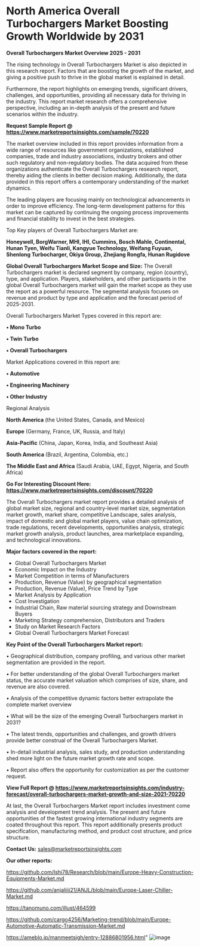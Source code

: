 # North America Overall Turbochargers Market Boosting Growth Worldwide by 2031

<Strong> Overall Turbochargers Market Overview 2025 - 2031</strong>

The rising technology in Overall Turbochargers Market is also depicted in this research report. Factors that are boosting the growth of the market, and giving a positive push to thrive in the global market is explained in detail.

Furthermore, the report highlights on emerging trends, significant drivers, challenges, and opportunities, providing all necessary data for thriving in the industry. This report market research offers a comprehensive perspective, including an in-depth analysis of the present and future scenarios within the industry.

<strong>Request Sample Report @ <a href=https://www.marketreportsinsights.com/sample/70220>https://www.marketreportsinsights.com/sample/70220</a></strong>

The market overview included in this report provides information from a wide range of resources like government organizations, established companies, trade and industry associations, industry brokers and other such regulatory and non-regulatory bodies. The data acquired from these organizations authenticate the Overall Turbochargers research report, thereby aiding the clients in better decision making. Additionally, the data provided in this report offers a contemporary understanding of the market dynamics.

The leading players are focusing mainly on technological advancements in order to improve efficiency. The long-term development patterns for this market can be captured by continuing the ongoing process improvements and financial stability to invest in the best strategies.

Top Key players of Overall Turbochargers Market are:

<strong>Honeywell, BorgWarner, MHI, IHI, Cummins, Bosch Mahle, Continental, Hunan Tyen, Weifu Tianli, Kangyue Technology, Weifang Fuyuan, Shenlong Turbocharger, Okiya Group, Zhejiang Rongfa, Hunan Rugidove</strong>

<strong><b>Global Overall Turbochargers Market Scope and Size:</b></strong>
The Overall Turbochargers market is declared segment by company, region (country), type, and application. Players, stakeholders, and other participants in the global Overall Turbochargers market will gain the market scope as they use the report as a powerful resource. The segmental analysis focuses on revenue and product by type and application and the forecast period of 2025-2031.

Overall Turbochargers Market Types covered in this report are:

<strong>• Mono Turbo

• Twin Turbo

• Overall Turbochargers</strong>

Market Applications covered in this report are:

<strong>• Automotive

• Engineering Machinery

• Other Industry</strong> 

Regional Analysis

<strong>North America</strong> (the United States, Canada, and Mexico)

<strong>Europe</strong> (Germany, France, UK, Russia, and Italy)

<strong>Asia-Pacific</strong> (China, Japan, Korea, India, and Southeast Asia)

<strong>South America</strong> (Brazil, Argentina, Colombia, etc.)

<strong>The Middle East and Africa</strong> (Saudi Arabia, UAE, Egypt, Nigeria, and South Africa)

<strong>Go For Interesting Discount Here: <a href=https://www.marketreportsinsights.com/discount/70220>https://www.marketreportsinsights.com/discount/70220</a></strong>

The Overall Turbochargers market report provides a detailed analysis of global market size, regional and country-level market size, segmentation market growth, market share, competitive Landscape, sales analysis, impact of domestic and global market players, value chain optimization, trade regulations, recent developments, opportunities analysis, strategic market growth analysis, product launches, area marketplace expanding, and technological innovations.

<strong><b>Major factors covered in the report:</b></strong>
<ul>
  <li>Global Overall Turbochargers Market </li>
  <li>Economic Impact on the Industry</li>
  <li>Market Competition in terms of Manufacturers</li>
  <li>Production, Revenue (Value) by geographical segmentation</li>
  <li>Production, Revenue (Value), Price Trend by Type</li>
  <li>Market Analysis by Application</li>
  <li>Cost Investigation</li>
  <li>Industrial Chain, Raw material sourcing strategy and Downstream Buyers</li>
  <li>Marketing Strategy comprehension, Distributors and Traders</li>
  <li>Study on Market Research Factors</li>
  <li>Global Overall Turbochargers Market Forecast</li>
</ul>

<strong><b>Key Point of the Overall Turbochargers Market report:</b></strong>

• Geographical distribution, company profiling, and various other market segmentation are provided in the report.

• For better understanding of the global Overall Turbochargers market status, the accurate market valuation which comprises of size, share, and revenue are also covered.

• Analysis of the competitive dynamic factors better extrapolate the complete market overview

• What will be the size of the emerging Overall Turbochargers market in 2031?

• The latest trends, opportunities and challenges, and growth drivers provide better construal of the Overall Turbochargers Market.

• In-detail industrial analysis, sales study, and production understanding shed more light on the future market growth rate and scope.

• Report also offers the opportunity for customization as per the customer request.

<strong><b>View Full Report @ <a href=https://www.marketreportsinsights.com/industry-forecast/overall-turbochargers-market-growth-and-size-2021-70220>https://www.marketreportsinsights.com/industry-forecast/overall-turbochargers-market-growth-and-size-2021-70220</a></b></strong>


At last, the Overall Turbochargers Market report includes investment come analysis and development trend analysis. The present and future opportunities of the fastest growing international industry segments are coated throughout this report. This report additionally presents product specification, manufacturing method, and product cost structure, and price structure.

<strong>Contact Us:</strong>
sales@marketreportsinsights.com

<strong>Our other reports:</strong>

<a href=https://github.com/Ishi78/Research/blob/main/Europe-Heavy-Construction-Equipments-Market.md>https://github.com/Ishi78/Research/blob/main/Europe-Heavy-Construction-Equipments-Market.md</a>

<a href=https://github.com/anjaliiii21/ANJL/blob/main/Europe-Laser-Chiller-Market.md>https://github.com/anjaliiii21/ANJL/blob/main/Europe-Laser-Chiller-Market.md</a>

<a href=https://tanomuno.com/illust/464599>https://tanomuno.com/illust/464599</a>

<a href=https://github.com/cargo4256/Marketing-trend/blob/main/Europe-Automotive-Automatic-Transmission-Market.md>https://github.com/cargo4256/Marketing-trend/blob/main/Europe-Automotive-Automatic-Transmission-Market.md</a>

<a href=https://ameblo.jp/manmeetsigh/entry-12886801956.html>https://ameblo.jp/manmeetsigh/entry-12886801956.html</a>"
![image](https://github.com/user-attachments/assets/12086057-a15b-4121-a09b-15843f6b0d68)

